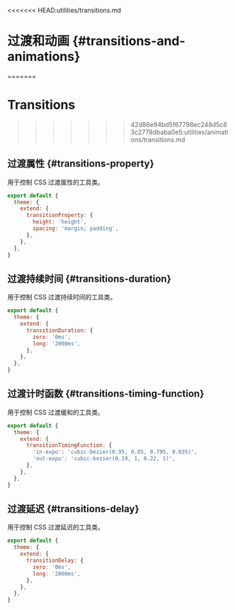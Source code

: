 <<<<<<< HEAD:utilities/transitions.md
# 过渡和动画 {#transitions-and-animations}
=======
# Transitions
>>>>>>> 42d86e94bd5f67798ec248d5c83c2778dbaba0e5:utilities/animations/transitions.md

## 过渡属性 {#transitions-property}

用于控制 CSS 过渡属性的工具类。

<PlaygroundWithVariants
  variant=''
  :variants="['', 'all', 'colors', 'opacity', 'shadow', 'transform', 'none']"
  prefix='transition'
  fixed='p-2 dark:text-white opacity-85 h-full flex flex-col justify-center'
  nested=true
  appended='focus:outline-none w-full py-3 rounded font-bold text-white bg-blue-400 ring-4 ring-blue-500 ring-opacity-50 cursor-pointer transform hover:bg-indigo-400 hover:ring-indigo-500 hover:scale-110 hover:-translate-y-1 !duration-300 hover:shadow-xl hover:opacity-80 shadow-indigo-500'
  html='&lt;button tabindex="-1"; class="{class} !duration-300 focus:outline-none w-full py-3 rounded font-bold text-white bg-blue-400 ring-4 ring-blue-500 ring-opacity-50 cursor-pointer hover:bg-indigo-400 hover:ring-indigo-500 transform hover:scale-110 hover:-translate-y-1 hover:shadow-xl hover:opacity-80 shadow-indigo-500"&gt;
    Hover me
  &lt;/button&gt;'
/>

<Customizing>

```js windi.config.js
export default {
  theme: {
    extend: {
      transitionProperty: {
        height: 'height',
        spacing: 'margin, padding',
      },
    },
  },
}
```

</Customizing>

## 过渡持续时间 {#transitions-duration}

用于控制 CSS 过渡持续时间的工具类。

<PlaygroundWithVariants
  variant='150'
  :variants="['0', '50', '75', '100', '150', '200', '300', '400', '500', '600', '700', '1000']"
  prefix='duration'
  fixed='p-2 dark:text-white opacity-85 h-full flex flex-col justify-center'
  nested=true
  appended='transition focus:outline-none w-full py-3 rounded font-bold text-white bg-blue-400 ring-4 ring-blue-500 ring-opacity-50 cursor-pointer transform hover:scale-110 hover:-translate-y-1'
  html='&lt;button tabindex="-1"; class="transition {class} focus:outline-none w-full py-3 rounded font-bold text-white bg-blue-400 ring-4 ring-blue-500 ring-opacity-50 cursor-pointer transform hover:scale-110 hover:-translate-y-1"&gt;
    Hover me
  &lt;/button&gt;'
/>

<Customizing>

```js windi.config.js
export default {
  theme: {
    extend: {
      transitionDuration: {
        zero: '0ms',
        long: '2000ms',
      },
    },
  },
}
```

</Customizing>

## 过渡计时函数 {#transitions-timing-function}

用于控制 CSS 过渡缓和的工具类。

<PlaygroundWithVariants
  variant='linear'
  :variants="['linear', 'in', 'out', 'in-out']"
  prefix='ease'
  fixed='p-2 dark:text-white opacity-85 h-full flex flex-col justify-center'
  nested=true
  appended='transition focus:outline-none ease-in-out w-full py-3 rounded font-bold text-white bg-blue-400 ring-4 ring-blue-500 ring-opacity-50 cursor-pointer transform hover:scale-110 hover:-translate-y-1 duration-600'
  html='&lt;button tabindex="-1"; class="transition ease-in-out {class} duration-600 focus:outline-none w-full py-3 rounded font-bold text-white bg-blue-400 ring-4 ring-blue-500 ring-opacity-50 cursor-pointer transform hover:scale-110 hover:-translate-y-1"&gt;
    Hover me
  &lt;/button&gt;'
/>

<Customizing>

```js windi.config.js
export default {
  theme: {
    extend: {
      transitionTimingFunction: {
        'in-expo': 'cubic-bezier(0.95, 0.05, 0.795, 0.035)',
        'out-expo': 'cubic-bezier(0.19, 1, 0.22, 1)',
      },
    },
  },
}
```

</Customizing>

## 过渡延迟 {#transitions-delay}

用于控制 CSS 过渡延迟的工具类。

<PlaygroundWithVariants
  variant='150'
  :variants="['0', '50', '75', '100', '150', '200', '300', '400', '500', '600', '700', '1000']"
  prefix='delay'
  fixed='p-2 dark:text-white opacity-85 h-full flex flex-col justify-center'
  nested=true
  appended='transition ease-in-out focus:outline-none w-full py-3 rounded font-bold text-white bg-blue-400 ring-4 ring-blue-500 ring-opacity-50 cursor-pointer transform hover:scale-110 hover:-translate-y-1'
  html='&lt;button tabindex="-1"; class="transition {class} ease-in-out focus:outline-none w-full py-3 rounded font-bold text-white bg-blue-400 ring-4 ring-blue-500 ring-opacity-50 cursor-pointer transform hover:scale-110 hover:-translate-y-1"&gt;
    Hover me
  &lt;/button&gt;'
/>

<Customizing>

```js windi.config.js
export default {
  theme: {
    extend: {
      transitionDelay: {
        zero: '0ms',
        long: '2000ms',
      },
    },
  },
}
```

</Customizing>
